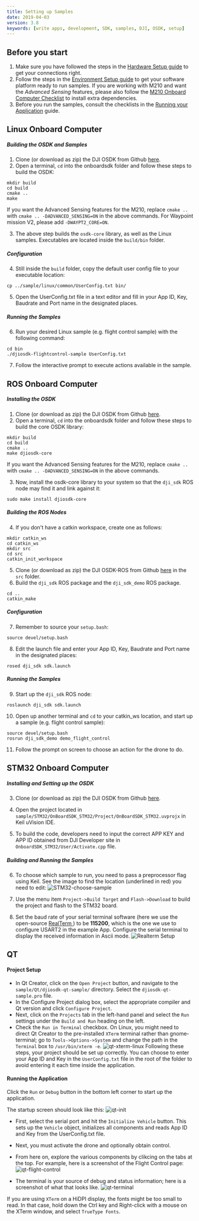 ```yaml
---
title: Setting up Samples
date: 2019-04-03
version: 3.8
keywords: [write apps, development, SDK, samples, DJI, OSDK, setup]
---
```



## Before you start

1. Make sure you have followed the steps in the [Hardware Setup guide](../development-workflow/hardware-setup.html) to get your connections right.
2. Follow the steps in the [Environment Setup guide](../development-workflow/environment-setup.html) to get your software platform ready to run samples. If you are working with M210 and want the *Advanced Sensing* features, please also follow the [M210 Onboard Computer Checklist](../M210-Docs/oes-checklist.html) to install extra dependencies.
3. Before you run the samples, consult the checklists in the [Running your Application](../development-workflow/run-application.html) guide.

## Linux Onboard Computer

##### Building the OSDK and Samples

1. Clone (or download as zip) the DJI OSDK from Github [here](https://www.github.com/dji-sdk/Onboard-SDK).
2. Open a terminal, `cd` into the onboardsdk folder and follow these steps to build the OSDK:

```
mkdir build
cd build
cmake ..
make
```

If you want the Advanced Sensing features for the M210, replace `cmake ..` with `cmake .. -DADVANCED_SENSING=ON` in the above commands. For Waypoint mission V2, please add `-DWAYPT2_CORE=ON`.

3. The above step builds the `osdk-core` library, as well as the Linux samples. Executables are located inside the `build/bin` folder.

##### Configuration
4. Still inside the `build` folder, copy the default user config file to your executable location:

```
cp ../sample/linux/common/UserConfig.txt bin/
```
5. Open the UserConfig.txt file in a text editor and fill in your App ID, Key, Baudrate and Port name in the designated places.

##### Running the Samples

6. Run your desired Linux sample (e.g. flight control sample) with the following command:

```
cd bin
./djiosdk-flightcontrol-sample UserConfig.txt
```
7. Follow the interactive prompt to execute actions available in the sample.

## ROS Onboard Computer

##### Installing the OSDK

1. Clone (or download as zip) the DJI OSDK from Github [here](https://www.github.com/dji-sdk/Onboard-SDK).
2. Open a terminal, `cd` into the onboardsdk folder and follow these steps to build the core OSDK library:

```
mkdir build
cd build
cmake ..
make djiosdk-core
```

If you want the Advanced Sensing features for the M210, replace `cmake ..` with `cmake .. -DADVANCED_SENSING=ON` in the above commands.

3. Now, install the osdk-core library to your system so that the `dji_sdk` ROS node may find it and link against it:

```
sudo make install djiosdk-core
```

##### Building the ROS Nodes

4. If you don't have a catkin workspace, create one as follows:

```
mkdir catkin_ws
cd catkin_ws
mkdir src
cd src
catkin_init_workspace
```
5. Clone (or download as zip) the DJI OSDK-ROS from Github [here](https://www.github.com/dji-sdk/Onboard-SDK-ROS) in the `src` folder.
6. Build the `dji_sdk` ROS package and the `dji_sdk_demo` ROS package.

```
cd ..
catkin_make
```

##### Configuration

7. Remember to source your `setup.bash`:

```
source devel/setup.bash
```
8. Edit the launch file and enter your App ID, Key, Baudrate and Port name in the designated places:

```
rosed dji_sdk sdk.launch
```

##### Running the Samples

9. Start up the `dji_sdk` ROS node:

```
roslaunch dji_sdk sdk.launch
```

10. Open up another terminal and `cd` to your catkin_ws location, and start up a sample (e.g. flight control sample):

```
source devel/setup.bash
rosrun dji_sdk_demo demo_flight_control
```
11. Follow the prompt on screen to choose an action for the drone to do.

## STM32 Onboard Computer

##### Installing and Setting up the OSDK

3. Clone (or download as zip) the DJI OSDK from Github [here](https://www.github.com/dji-sdk/Onboard-SDK).

4. Open the project located in `sample/STM32/OnBoardSDK_STM32/Project/OnBoardSDK_STM32.uvprojx` in Keil uVision IDE.

5. To build the code, developers need to input the correct APP KEY and APP ID obtained from DJI Developer site in `OnboardSDK_STM32/User/Activate.cpp` file.

##### Building and Running the Samples

6. To choose which sample to run, you need to pass a preprocessor flag using Keil. See the image to find the location (underlined in red) you need to edit:
![STM32-choose-sample](../../images/STM32/stm32_sample_macro.png)

7. Use the menu item `Project->Build Target` and `Flash->Download` to build the project and flash to the STM32 board.

8. Set the baud rate of your serial terminal software (here we use the open-source <a href="http://realterm.sourceforge.net" target="_blank"> RealTerm </a>) to be **115200**, which is the one we use to configure USART2 in the example App. Configure the serial terminal to display the received information in Ascii mode.
![Realterm Setup](../../images/STM32/STM32_Realterm.png)

## QT

#### Project Setup

- In Qt Creator, click on the `Open Project` button, and navigate to the `sample/Qt/djiosdk-qt-sample/` directory. Select the `djiosdk-qt-sample.pro` file.
- In the Configure Project dialog box, select the appropriate compiler and Qt version and click `Configure Project`.
- Next, click on the `Projects` tab in the left-hand panel and select the `Run` settings under the `Build and Run` heading on the left.
- Check the `Run in Terminal` checkbox. On Linux, you might need to direct Qt Creator to the pre-installed `XTerm` terminal rather than gnome-terminal; go to `Tools->Options->System` and change the path in the `Terminal` box to `/usr/bin/xterm -e`.
![qt-xterm-linux](../../images/qt/qt-xterm.png)
Following these steps, your project should be set up correctly. You can choose to enter your App ID and Key in the `UserConfig.txt` file in the root of the folder to avoid entering it each time inside the application.

#### Running the Application

Click the `Run` or `Debug` button in the bottom left corner to start up the application.

The startup screen should look like this:
![qt-init](../../images/qt/Qt-Init.png)

- First, select the serial port and hit the `Initialize Vehicle` button. This sets up the `Vehicle` object, initializes all components and reads App ID and Key from the UserConfig.txt file.
- Next, you must activate the drone and optionally obtain control.
- From here on, explore the various components by clikcing on the tabs at the top. For example, here is a screenshot of the Flight Control page:
![qt-flight-control](../../images/qt/Qt-Flight.png)

- The terminal is your source of debug and status information; here is a screenshot of what that looks like.
 ![qt-terminal](../../images/qt/Qt-terminal.png)

If you are using `XTerm` on a HiDPI display, the fonts might be too small to read. In that case, hold down the Ctrl key and Right-click with a mouse on the XTerm window, and select `TrueType Fonts`.

